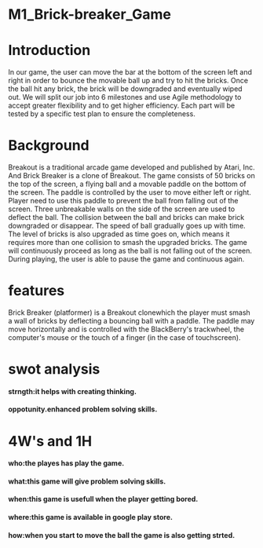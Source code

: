 # M1_Brick-breaker_Game
# Introduction
 In our game, the user can move the bar at the bottom of the
screen left and right in order to bounce the movable ball up and try to hit the bricks.
Once the ball hit any brick, the brick will be downgraded and eventually wiped out. We
will split our job into 6 milestones and use Agile methodology to accept greater
flexibility and to get higher efficiency. Each part will be tested by a specific test plan to
ensure the completeness.
# Background
Breakout is a traditional arcade game developed and published by Atari, Inc. And
Brick Breaker is a clone of Breakout. The game consists of 50 bricks on the top of the
screen, a flying ball and a movable paddle on the bottom of the screen. The paddle is
controlled by the user to move either left or right. Player need to use this paddle to
prevent the ball from falling out of the screen. Three unbreakable walls on the side of
the screen are used to deflect the ball. The collision between the ball and bricks can
make brick downgraded or disappear. The speed of ball gradually goes up with time.
The level of bricks is also upgraded as time goes on, which means it requires more than
one collision to smash the upgraded bricks. The game will continuously proceed as long
as the ball is not falling out of the screen. During playing, the user is able to pause the
game and continuous again.
# features
Brick Breaker (platformer) is a Breakout clonewhich the player must smash a wall of bricks by deflecting a bouncing ball with a paddle. The paddle may move horizontally and is controlled with the BlackBerry's trackwheel, the computer's mouse or the touch of a finger (in the case of touchscreen).
# swot analysis
#### strngth:it helps with creating thinking.
#### oppotunity.enhanced problem solving skills.
# 4W's and 1H
#### who:the playes has play the game.
#### what:this game will give problem solving skills.
#### when:this game is usefull when the player getting bored.
#### where:this game is available in google play store.
#### how:when you start to move the ball the game is also getting strted.
